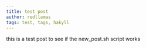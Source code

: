```yaml
---
title: test post
author: redllamas
tags: test, tags, hakyll
---
```


this is a test post to see if the new_post.sh script works
